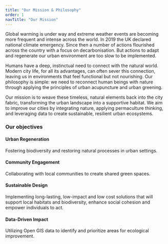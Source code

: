 ```yaml
---
title: "Our Mission & Philosophy"
order: 1
navTitle: "Our Mission"
---
```

Global warming is under way and extreme weather events are becoming more frequent and intense across the world. 
In 2019 the UK declared national climate emergency. Since then a number of actions flourished across the country with a focus on decarbonisation. But actions to adapt and regenerate our urban environment are too slow to be implemented.  

Humans have a deep, instinctual need to connect with the natural world. Modern city life, for all its advantages, can often sever this connection, leaving us in environments that feel functional but not nourishing. 
Our philosophy is simple: we need to reconnect human beings with nature through applying the principles of urban acupuncture and urban greening.  

Our mission is to weave these timeless, natural elements back into the city fabric, transforming the urban landscape into a supportive habitat. We aim to improve our cities by integrating nature, applying permaculture thinking, and leveraging data to create sustainable, resilient urban ecosystems.



### Our objectives

#### Urban Regeneration
Fostering biodiversity and restoring natural processes in urban settings.

#### Community Engagement
Collaborating with local communities to create shared green spaces.

#### Sustainable Design
Implementing long-lasting, low-impact and low cost solutions that will support local habitats and biodiversity, enhance social cohesion and empower individuals to act. 

#### Data-Driven Impact
Utilizing Open GIS data to identify and prioritize areas for ecological improvement.
